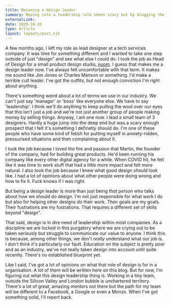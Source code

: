 ```yaml
---
title: Becoming a design leader
summary: Moving into a leadership role seems scary but by blogging the successes and failures, I hope to outline my approach to creating a great design team.
externalLink:
date: 2020-10-10
type: Article
layout: layouts/post.njk
---
```


 A few months ago, I left my role as lead designer at a tech services company. It was time for something different and I wanted to take one step outside of just "design" and see what else I could do. I took the job as Head of Design for a small product design studio, [nuom](https://nuom.co.uk). I guess that makes me a design leader now. I've always felt uncomfortable with that term. It makes me sound like Jim Jones or Charles Manson or something. I'd make a terrible cult leader. I've got the outfits, but not enough conviction I'm right about anything.

<!-- Excerpt End -->

There's something weird about a lot of terms we use in our industry. We can't just say 'manager' or 'boss' like everyone else. We have to say 'leadership'. I think we'll do anything to keep pulling the wool over our eyes that this isn't just a job and we're not just another group of people making money by selling things. Anyway, I am one now. I lead a small team of 3 designers. Hardly a huge jump into the deep end but was a scary enough prospect that I felt it's something I definetly should do. I'm one of these people who have some kind of fetish for putting myself in anxiety-ridden, pressurised situations and then complaining about it. 

I took the job because I loved the fire and passion that Martin, the founder of the company, had for building great products. He'd been running his company like every other digital agency for a while. When COVID hit, he felt like it was time to work stuff that had a little more impact and felt more natural. I also took the job because I knew what good design *should* look like. I had a lot of opinions about what other people were doing wrong and how to fix it. Fuck knows if I was right.

But being a design leader is more than just being *that person* who talks about how we should do design. I'm not just responsible for what work I do but also for helping other designs do their work. Their goals are my goals. Their fustrations are my fustrations. That requires a different set of skills beyond "design".

That said, design is in dire need of leadership within most companies. As a discipline we are locked in this purgatory where we are crying out to be taken seriously but struggle to communicate our value to anyone. I think this is because, among other things, we don't *really* understand what our job is. I don't think it's particularly our fault. Education on the subject is pretty poor and as an industry, we've not really taken design into account until quite recently. There's no established blueprint yet. 

Like I said, I've got a lot of opinions on what that role of design is for in a organisation. A lot of them will be written here on this blog. But for now, I'm figuring out what this design leadership thing is. Working in a tiny team, outside the Silicon Valley and London bubble is unchartered territory. There's a lot of great, amazing mentors out there but the path for my team will be different to a Facebook, a Google or even a Monzo. When I've got something solid, I'll report back. 

